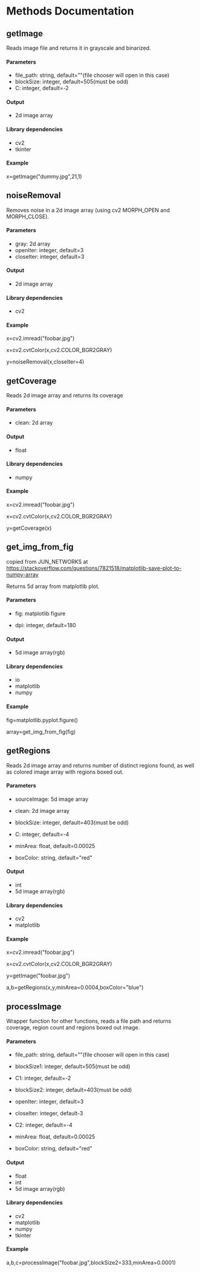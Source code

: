 # Methods Documentation

## getImage

Reads image file and returns it in grayscale and binarized.

#### Parameters

* file_path: string, default=""(file chooser will open in this case)
* blockSize: integer, default=505(must be odd)
* C: integer, default=-2

#### Output

* 2d image array

#### Library dependencies

* cv2
* tkinter

#### Example

x=getImage("dummy.jpg",21,1)



## noiseRemoval

Removes noise in a 2d image array (using cv2 MORPH_OPEN and MORPH_CLOSE).

#### Parameters

* gray: 2d array
* openIter: integer, default=3
* closeIter: integer, default=3

#### Output

* 2d image array

#### Library dependencies

* cv2

#### Example

x=cv2.imread("foobar.jpg")

x=cv2.cvtColor(x,cv2.COLOR_BGR2GRAY)

y=noiseRemoval(x,closeIter=4)



## getCoverage

Reads 2d image array and returns its coverage

#### Parameters

* clean: 2d array

#### Output

* float

#### Library dependencies

* numpy

#### Example

x=cv2.imread("foobar.jpg")

x=cv2.cvtColor(x,cv2.COLOR_BGR2GRAY)

y=getCoverage(x)



## get_img_from_fig

copied from JUN_NETWORKS at https://stackoverflow.com/questions/7821518/matplotlib-save-plot-to-numpy-array

Returns 5d array from matplotlib plot.

#### Parameters

* fig: matplotlib figure

* dpi: integer, default=180

#### Output

* 5d image array(rgb)

#### Library dependencies

* io
* matplotlib
* numpy

#### Example

fig=matplotlib.pyplot.figure()

array=get_img_from_fig(fig)



## getRegions

Reads 2d image array and returns number of distinct regions found, as well as colored image array with regions boxed out.

#### Parameters

* sourceImage: 5d image array

* clean: 2d image array

* blockSize: integer, default=403(must be odd)

* C: integer, default=-4
* minArea: float, default=0.00025
* boxColor: string, default="red"

#### Output

* int
* 5d image array(rgb)

#### Library dependencies

* cv2
* matplotlib

#### Example

x=cv2.imread("foobar.jpg")

x=cv2.cvtColor(x,cv2.COLOR_BGR2GRAY)

y=getImage("foobar.jpg")

a,b=getRegions(x,y,minArea=0.0004,boxColor="blue")



## processImage

Wrapper function for other functions, reads a file path and returns coverage, region count and regions boxed out image.

#### Parameters

* file_path: string, default=""(file chooser will open in this case)

* blockSize1: integer, default=505(must be odd)
* C1: integer, default=-2

* blockSize2: integer, default=403(must be odd)
* openIter: integer, default=3
* closeIter: integer, default-3

* C2: integer, default=-4
* minArea: float, default=0.00025
* boxColor: string, default="red"

#### Output

* float
* int
* 5d image array(rgb)

#### Library dependencies

* cv2
* matplotlib
* numpy
* tkinter

#### Example

a,b,c=processImage("foobar.jpg",blockSize2=333,minArea=0.0001)